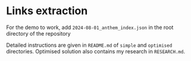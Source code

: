 # Links extraction
For the demo to work, add `2024-08-01_anthem_index.json` in the root directory of the repository

Detailed instructions are given in `README.md` of `simple` and `optimised` directories.
Optimised solution also contains my research in `RESEARCH.md`.
